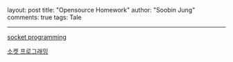 layout: post
title:  "Opensource Homework"
author: "Soobin Jung"
comments: true
tags: Tale


---



[socket programming](https://medium.com/flutter-community/working-with-sockets-in-dart-15b443007bc9)



[소켓 프로그래밍](https://m.blog.naver.com/PostView.nhn?blogId=dd1587&logNo=221150052315&proxyReferer=https:%2F%2Fwww.google.com%2F)


